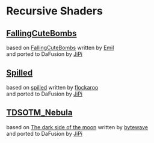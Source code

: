
  <!--                                                             -->
  <!--           THIS IS AN AUTOMATICALLY GENERATED FILE           -->
  <!--                                                             -->
  <!--                  D O   N O T   E D I T ! ! !                -->
  <!--                                                             -->
  <!--  ALL CHANGES WILL BE OVERWRITTEN WITHOUT ANY FURTHER NOTICE -->
  <!--                                                             -->


  # Recursive Shaders

## **[FallingCuteBombs](FallingCuteBombs.md)**
based on [FallingCuteBombs](https://www.shadertoy.com/view/ldy3Rw) written by [Emil](https://www.shadertoy.com/user/Emil)<br />and ported to DaFusion by [JiPi](....//Site/Profiles/JiPi.md)

## **[Spilled](Spilled.md)**
based on [spilled](https://www.shadertoy.com/view/MsGSRd) written by [flockaroo](https://www.shadertoy.com/user/flockaroo)<br />and ported to DaFusion by [JiPi](....//Site/Profiles/JiPi.md)

## **[TDSOTM_Nebula](TDSOTM_Nebula.md)**
based on [The dark side of the moon](https://www.shadertoy.com/view/4dBSDV) written by [bytewave](https://www.shadertoy.com/user/bytewave)<br />and ported to DaFusion by [JiPi](....//Site/Profiles/JiPi.md)

